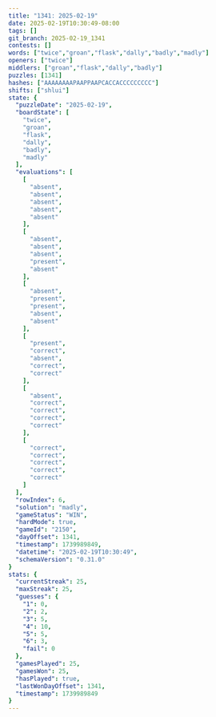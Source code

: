 ```yaml
---
title: "1341: 2025-02-19"
date: 2025-02-19T10:30:49-08:00
tags: []
git_branch: 2025-02-19_1341
contests: []
words: ["twice","groan","flask","dally","badly","madly"]
openers: ["twice"]
middlers: ["groan","flask","dally","badly"]
puzzles: [1341]
hashes: ["AAAAAAAAPAAPPAAPCACCACCCCCCCCC"]
shifts: ["shlui"]
state: {
  "puzzleDate": "2025-02-19",
  "boardState": [
    "twice",
    "groan",
    "flask",
    "dally",
    "badly",
    "madly"
  ],
  "evaluations": [
    [
      "absent",
      "absent",
      "absent",
      "absent",
      "absent"
    ],
    [
      "absent",
      "absent",
      "absent",
      "present",
      "absent"
    ],
    [
      "absent",
      "present",
      "present",
      "absent",
      "absent"
    ],
    [
      "present",
      "correct",
      "absent",
      "correct",
      "correct"
    ],
    [
      "absent",
      "correct",
      "correct",
      "correct",
      "correct"
    ],
    [
      "correct",
      "correct",
      "correct",
      "correct",
      "correct"
    ]
  ],
  "rowIndex": 6,
  "solution": "madly",
  "gameStatus": "WIN",
  "hardMode": true,
  "gameId": "2150",
  "dayOffset": 1341,
  "timestamp": 1739989849,
  "datetime": "2025-02-19T10:30:49",
  "schemaVersion": "0.31.0"
}
stats: {
  "currentStreak": 25,
  "maxStreak": 25,
  "guesses": {
    "1": 0,
    "2": 2,
    "3": 5,
    "4": 10,
    "5": 5,
    "6": 3,
    "fail": 0
  },
  "gamesPlayed": 25,
  "gamesWon": 25,
  "hasPlayed": true,
  "lastWonDayOffset": 1341,
  "timestamp": 1739989849
}
---
```

<!-- more -->
